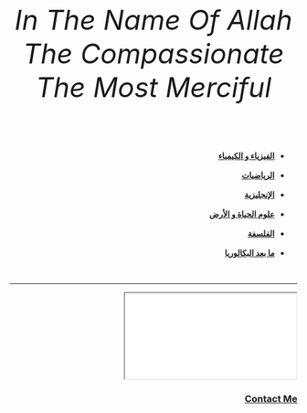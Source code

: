 
<html lang="eng" dir="rtl">
 <head>
  <meta charset="utf-8">
  <title>Bac</title>
  <link rel="stylesheet" href="css2/master.css">
   </head>
   <body>
     <center><font size="7" color=""><em>In The Name Of Allah The Compassionate The Most Merciful</em></font></center>
     <ul><br><br><br><br>
       <li><strong><a href="1.html">الفيزياء و الكيمياء</a></strong></li><br>
       <li><strong><a href="2.html">الرياضيات</a></strong></li><br>
       <li><strong><a href="3.html">الإنجليزية</a></strong></li><br>
       <li><strong><a href="4.html">علوم الحياة و الأرض</a></strong></li><br>
       <li><strong><a href="5.html">الفلسفة</a></strong></li><br>
       <li><strong><a href="6.html">ما بعد البكالوريا</a></strong></li>
     </ul><br><hr>
      <iframe src="video.mp4"></iframe>
      <a href="contact-me.html"><h3 bgcolor="black">Contact Me</h3></a>
     </body>
</html>
